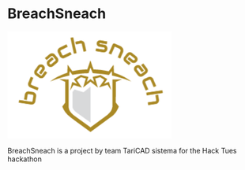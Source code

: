 # BreachSneach

![Screenshot](logo)

BreachSneach is a project by team TariCAD sistema for the Hack Tues hackathon
